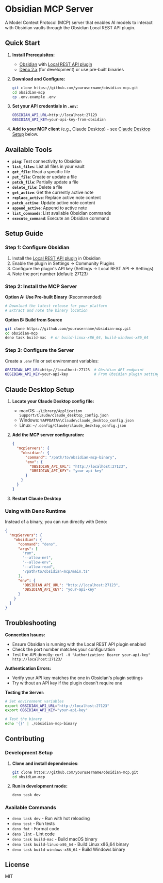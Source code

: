 # Obsidian MCP Server

A Model Context Protocol (MCP) server that enables AI models to interact with Obsidian vaults through the Obsidian Local REST API plugin.

## Quick Start

1. **Install Prerequisites:**
   - [Obsidian](https://obsidian.md/) with [Local REST API plugin](https://github.com/coddingtonbear/obsidian-local-rest-api)
   - [Deno 2.x](https://deno.com/) (for development) or use pre-built binaries

2. **Download and Configure:**

   ```bash
   git clone https://github.com/yourusername/obsidian-mcp.git
   cd obsidian-mcp
   cp .env.example .env
   ```

3. **Set your API credentials in `.env`:**

   ```bash
   OBSIDIAN_API_URL=http://localhost:27123
   OBSIDIAN_API_KEY=your-api-key-from-obsidian
   ```

4. **Add to your MCP client** (e.g., Claude Desktop) - see [Claude Desktop Setup](#claude-desktop-setup) below.

## Available Tools

- **`ping`**: Test connectivity to Obsidian
- **`list_files`**: List all files in your vault
- **`get_file`**: Read a specific file
- **`put_file`**: Create or update a file
- **`patch_file`**: Partially update a file
- **`delete_file`**: Delete a file
- **`get_active`**: Get the currently active note
- **`replace_active`**: Replace active note content
- **`patch_active`**: Update active note content
- **`append_active`**: Append to active note
- **`list_commands`**: List available Obsidian commands
- **`execute_command`**: Execute an Obsidian command

## Setup Guide

### Step 1: Configure Obsidian

1. Install the [Local REST API plugin](https://github.com/coddingtonbear/obsidian-local-rest-api) in Obsidian
2. Enable the plugin in Settings → Community Plugins
3. Configure the plugin's API key (Settings → Local REST API → Settings)
4. Note the port number (default: 27123)

### Step 2: Install the MCP Server

**Option A: Use Pre-built Binary** (Recommended)

```bash
# Download the latest release for your platform
# Extract and note the binary location
```

**Option B: Build from Source**

```bash
git clone https://github.com/yourusername/obsidian-mcp.git
cd obsidian-mcp
deno task build-mac  # or build-linux-x86_64, build-windows-x86_64
```

### Step 3: Configure the Server

Create a `.env` file or set environment variables:

```bash
OBSIDIAN_API_URL=http://localhost:27123  # Obsidian API endpoint
OBSIDIAN_API_KEY=your-api-key            # From Obsidian plugin settings
```

## Claude Desktop Setup

1. **Locate your Claude Desktop config file:**
   - macOS: `~/Library/Application Support/Claude/claude_desktop_config.json`
   - Windows: `%APPDATA%\Claude\claude_desktop_config.json`
   - Linux: `~/.config/Claude/claude_desktop_config.json`

2. **Add the MCP server configuration:**

   ```json
   {
     "mcpServers": {
       "obsidian": {
         "command": "/path/to/obsidian-mcp-binary",
         "env": {
           "OBSIDIAN_API_URL": "http://localhost:27123",
           "OBSIDIAN_API_KEY": "your-api-key"
         }
       }
     }
   }
   ```

3. **Restart Claude Desktop**

### Using with Deno Runtime

Instead of a binary, you can run directly with Deno:

```json
{
  "mcpServers": {
    "obsidian": {
      "command": "deno",
      "args": [
        "run",
        "--allow-net",
        "--allow-env",
        "--allow-read",
        "/path/to/obsidian-mcp/main.ts"
      ],
      "env": {
        "OBSIDIAN_API_URL": "http://localhost:27123",
        "OBSIDIAN_API_KEY": "your-api-key"
      }
    }
  }
}
```

## Troubleshooting

**Connection Issues:**

- Ensure Obsidian is running with the Local REST API plugin enabled
- Check the port number matches your configuration
- Test the API directly: `curl -H "Authorization: Bearer your-api-key" http://localhost:27123/`

**Authentication Errors:**

- Verify your API key matches the one in Obsidian's plugin settings
- Try without an API key if the plugin doesn't require one

**Testing the Server:**

```bash
# Set environment variables
export OBSIDIAN_API_URL="http://localhost:27123"
export OBSIDIAN_API_KEY="your-api-key"

# Test the binary
echo '{}' | ./obsidian-mcp-binary
```

## Contributing

### Development Setup

1. **Clone and install dependencies:**

   ```bash
   git clone https://github.com/yourusername/obsidian-mcp.git
   cd obsidian-mcp
   ```

2. **Run in development mode:**

   ```bash
   deno task dev
   ```

### Available Commands

- `deno task dev` - Run with hot reloading
- `deno test` - Run tests
- `deno fmt` - Format code
- `deno lint` - Lint code
- `deno task build-mac` - Build macOS binary
- `deno task build-linux-x86_64` - Build Linux x86_64 binary
- `deno task build-windows-x86_64` - Build Windows binary

## License

MIT
